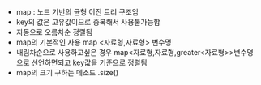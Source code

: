 * map : 노드 기반의 균형 이진 트리 구조임
* key의 값은 고유값이므로 중복해서 사용불가능함
* 자동으로 오름차순 정렬됨
* map의 기본적인 사용 map <자료형,자료형> 변수명  
* 내림차순으로 사용하고싶은 경우 map<자료형,자료형,greater<자료형>>변수명으로 선언하면되고 key값을 기준으로 정렬됨
* map의 크기 구하는 메소드 .size()
